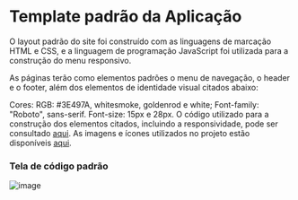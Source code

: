 # Template padrão da Aplicação

O layout padrão do site foi construído com as linguagens de marcação HTML e CSS, e a linguagem de programação JavaScript foi utilizada para a construção do menu responsivo.

As páginas terão como elementos padrões o menu de navegação, o header e o footer, além dos elementos de identidade visual citados abaixo:

Cores: RGB: #3E497A, whitesmoke, goldenrod e white;
Font-family: "Roboto", sans-serif.
Font-size: 15px e 28px.
O código utilizado para a construção dos elementos citados, incluindo a responsividade, pode ser consultado <a href="https://github.com/ICEI-PUC-Minas-PMV-ADS/pmv-ads-2023-2-e1-proj-web-t1-easymenu/tree/eb53201754d07f30f4ea69c29a5a9a82b50eb06c/codigo-fonte/menu">aqui</a>. As imagens e ícones utilizados no projeto estão disponíveis <a href="https://github.com/ICEI-PUC-Minas-PMV-ADS/pmv-ads-2023-2-e1-proj-web-t1-easymenu/tree/eb53201754d07f30f4ea69c29a5a9a82b50eb06c/codigo-fonte/imagens">aqui</a>.

<h3><b>Tela de código padrão</b></h3>

![image](https://github.com/ICEI-PUC-Minas-PMV-ADS/pmv-ads-2023-2-e1-proj-web-t1-easymenu/assets/144706915/704878c0-0620-4a50-ac3a-1c85c331b6e4)
